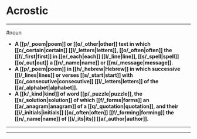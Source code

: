 # Acrostic
---
#noun
- **A [[p/_poem|poem]] or [[o/_other|other]] text in which [[c/_certain|certain]] [[l/_letters|letters]], [[o/_often|often]] the [[f/_first|first]] in [[e/_each|each]] [[l/_line|line]], [[s/_spell|spell]] [[o/_out|out]] a [[n/_name|name]] or [[m/_message|message]].**
- **A [[p/_poem|poem]] in [[h/_hebrew|Hebrew]] in which successive [[l/_lines|lines]] or verses [[s/_start|start]] with [[c/_consecutive|consecutive]] [[l/_letters|letters]] of the [[a/_alphabet|alphabet]].**
- **A [[k/_kind|kind]] of word [[p/_puzzle|puzzle]], the [[s/_solution|solution]] of which [[f/_forms|forms]] an [[a/_anagram|anagram]] of a [[q/_quotation|quotation]], and their [[i/_initials|initials]] [[o/_often|often]] [[f/_forming|forming]] the [[n/_name|name]] of [[i/_its|its]] [[a/_author|author]].**
---
---
